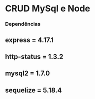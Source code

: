 # CRUD MySql e Node

### Dependências 

## express = 4.17.1
## http-status = 1.3.2
## mysql2 = 1.7.0
## sequelize = 5.18.4

